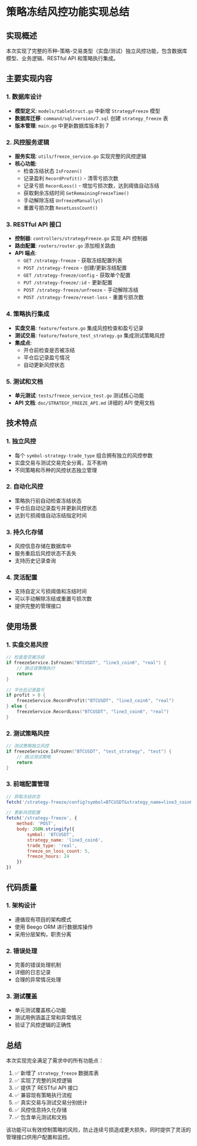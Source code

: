 # 策略冻结风控功能实现总结

## 实现概述

本次实现了完整的币种-策略-交易类型（实盘/测试）独立风控功能，包含数据库模型、业务逻辑、RESTful API 和策略执行集成。

## 主要实现内容

### 1. 数据库设计
- **模型定义**: `models/tableStruct.go` 中新增 `StrategyFreeze` 模型
- **数据库迁移**: `command/sql/version/7.sql` 创建 `strategy_freeze` 表
- **版本管理**: `main.go` 中更新数据库版本到 7

### 2. 风控服务逻辑
- **服务实现**: `utils/freeze_service.go` 实现完整的风控逻辑
- **核心功能**:
  - 检查冻结状态 `IsFrozen()`
  - 记录盈利 `RecordProfit()` - 清零亏损次数
  - 记录亏损 `RecordLoss()` - 增加亏损次数，达到阈值自动冻结
  - 获取剩余冻结时间 `GetRemainingFreezeTime()`
  - 手动解除冻结 `UnfreezeManually()`
  - 重置亏损次数 `ResetLossCount()`

### 3. RESTful API 接口
- **控制器**: `controllers/strategyFreeze.go` 实现 API 控制器
- **路由配置**: `routers/router.go` 添加相关路由
- **API 端点**:
  - `GET /strategy-freeze` - 获取冻结配置列表
  - `POST /strategy-freeze` - 创建/更新冻结配置
  - `GET /strategy-freeze/config` - 获取单个配置
  - `PUT /strategy-freeze/:id` - 更新配置
  - `POST /strategy-freeze/unfreeze` - 手动解除冻结
  - `POST /strategy-freeze/reset-loss` - 重置亏损次数

### 4. 策略执行集成
- **实盘交易**: `feature/feature.go` 集成风控检查和盈亏记录
- **测试交易**: `feature/feature_test_strategy.go` 集成测试策略风控
- **集成点**:
  - 开仓前检查是否被冻结
  - 平仓后记录盈亏情况
  - 自动更新风控状态

### 5. 测试和文档
- **单元测试**: `tests/freeze_service_test.go` 测试核心功能
- **API 文档**: `doc/STRATEGY_FREEZE_API.md` 详细的 API 使用文档

## 技术特点

### 1. 独立风控
- 每个 `symbol-strategy-trade_type` 组合拥有独立的风控参数
- 实盘交易与测试交易完全分离，互不影响
- 不同策略和币种的风控状态独立管理

### 2. 自动化风控
- 策略执行前自动检查冻结状态
- 平仓后自动记录盈亏并更新风控状态
- 达到亏损阈值自动冻结指定时间

### 3. 持久化存储
- 风控信息存储在数据库中
- 服务重启后风控状态不丢失
- 支持历史记录查询

### 4. 灵活配置
- 支持自定义亏损阈值和冻结时间
- 可以手动解除冻结或重置亏损次数
- 提供完整的管理接口

## 使用场景

### 1. 实盘交易风控
```go
// 检查是否被冻结
if freezeService.IsFrozen("BTCUSDT", "line3_coin6", "real") {
    // 跳过该策略执行
    return
}

// 平仓后记录盈亏
if profit > 0 {
    freezeService.RecordProfit("BTCUSDT", "line3_coin6", "real")
} else {
    freezeService.RecordLoss("BTCUSDT", "line3_coin6", "real")
}
```

### 2. 测试策略风控
```go
// 测试策略独立风控
if freezeService.IsFrozen("BTCUSDT", "test_strategy", "test") {
    // 跳过测试策略
    return
}
```

### 3. 前端配置管理
```javascript
// 获取冻结状态
fetch('/strategy-freeze/config?symbol=BTCUSDT&strategy_name=line3_coin6&trade_type=real')

// 更新风控配置
fetch('/strategy-freeze', {
    method: 'POST',
    body: JSON.stringify({
        symbol: 'BTCUSDT',
        strategy_name: 'line3_coin6',
        trade_type: 'real',
        freeze_on_loss_count: 5,
        freeze_hours: 24
    })
})
```

## 代码质量

### 1. 架构设计
- 遵循现有项目的架构模式
- 使用 Beego ORM 进行数据库操作
- 采用分层架构，职责分离

### 2. 错误处理
- 完善的错误处理机制
- 详细的日志记录
- 合理的异常情况处理

### 3. 测试覆盖
- 单元测试覆盖核心功能
- 测试用例涵盖正常和异常情况
- 验证了风控逻辑的正确性

## 总结

本次实现完全满足了需求中的所有功能点：
1. ✅ 新增了 `strategy_freeze` 数据库表
2. ✅ 实现了完整的风控逻辑
3. ✅ 提供了 RESTful API 接口
4. ✅ 兼容现有策略执行流程
5. ✅ 真实交易与测试交易分别统计
6. ✅ 风控信息持久化存储
7. ✅ 包含单元测试和文档

该功能可以有效控制策略的风险，防止连续亏损造成更大损失，同时提供了灵活的管理接口供用户配置和监控。